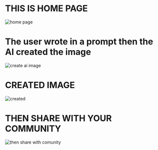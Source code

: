# THIS IS HOME PAGE
![home page](https://user-images.githubusercontent.com/119850488/227213330-bfc9b827-5247-4d2e-905f-f99a6a689e64.png)

# The user wrote in a prompt then the AI created the image

![create ai image](https://user-images.githubusercontent.com/119850488/227213361-881ee6ed-541a-40ba-b906-a0ace8e64c14.png)

# CREATED IMAGE

![created](https://user-images.githubusercontent.com/119850488/227213371-17f181a6-0b03-4878-91b9-4a5d804c2a79.png)

# THEN SHARE WITH YOUR COMMUNITY

![then share with comunity](https://user-images.githubusercontent.com/119850488/227213386-ea2d54d1-299a-4df5-8d47-995b113dc1ea.png)
